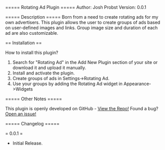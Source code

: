 ===== Rotating Ad Plugin =====
Author: Josh Probst
Version: 0.0.1

===== Description =====
Born from a need to create rotating ads for my own advertisers. This plugin allows the user to create groups of ads based on user-defined images and links. Group image size and duration of each ad are also customizable.


== Installation ==

How to install this plugin?

1. Search for "Rotating Ad" in the Add New Plugin section of your site or download it and upload it manually.
2. Install and activate the plugin.
3. Create groups of ads in Settings->Rotating Ad.
4. Use your groups by adding the Rotating Ad widget in Appearance->Widgets

===== Other Notes =====

This plugin is openly developed on GitHub - [View the Repo!](https://github.com/jprobst21/rotating_ad) Found a bug? [Open an issue!](https://github.com/jprobst21/rotating_ad/issues)

===== Changelog =====

= 0.0.1 =

* Initial Release.
